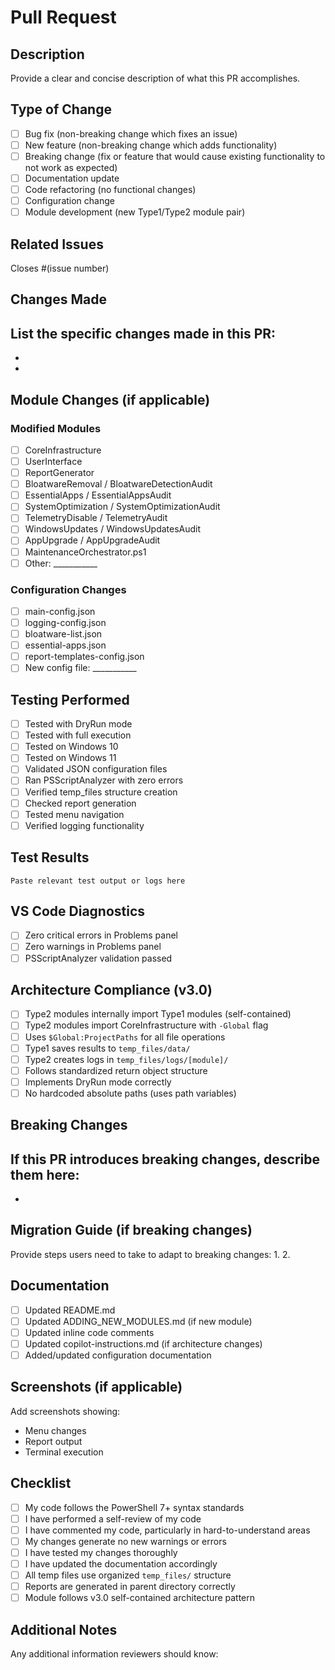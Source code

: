 # Pull Request

## Description
Provide a clear and concise description of what this PR accomplishes.

## Type of Change
- [ ] Bug fix (non-breaking change which fixes an issue)
- [ ] New feature (non-breaking change which adds functionality)
- [ ] Breaking change (fix or feature that would cause existing functionality to not work as expected)
- [ ] Documentation update
- [ ] Code refactoring (no functional changes)
- [ ] Configuration change
- [ ] Module development (new Type1/Type2 module pair)

## Related Issues
Closes #(issue number)

## Changes Made
List the specific changes made in this PR:
- 
- 
- 

## Module Changes (if applicable)
### Modified Modules
- [ ] CoreInfrastructure
- [ ] UserInterface
- [ ] ReportGenerator
- [ ] BloatwareRemoval / BloatwareDetectionAudit
- [ ] EssentialApps / EssentialAppsAudit
- [ ] SystemOptimization / SystemOptimizationAudit
- [ ] TelemetryDisable / TelemetryAudit
- [ ] WindowsUpdates / WindowsUpdatesAudit
- [ ] AppUpgrade / AppUpgradeAudit
- [ ] MaintenanceOrchestrator.ps1
- [ ] Other: ___________

### Configuration Changes
- [ ] main-config.json
- [ ] logging-config.json
- [ ] bloatware-list.json
- [ ] essential-apps.json
- [ ] report-templates-config.json
- [ ] New config file: ___________

## Testing Performed
- [ ] Tested with DryRun mode
- [ ] Tested with full execution
- [ ] Tested on Windows 10
- [ ] Tested on Windows 11
- [ ] Validated JSON configuration files
- [ ] Ran PSScriptAnalyzer with zero errors
- [ ] Verified temp_files structure creation
- [ ] Checked report generation
- [ ] Tested menu navigation
- [ ] Verified logging functionality

## Test Results
```
Paste relevant test output or logs here
```

## VS Code Diagnostics
- [ ] Zero critical errors in Problems panel
- [ ] Zero warnings in Problems panel
- [ ] PSScriptAnalyzer validation passed

## Architecture Compliance (v3.0)
- [ ] Type2 modules internally import Type1 modules (self-contained)
- [ ] Type2 modules import CoreInfrastructure with `-Global` flag
- [ ] Uses `$Global:ProjectPaths` for all file operations
- [ ] Type1 saves results to `temp_files/data/`
- [ ] Type2 creates logs in `temp_files/logs/[module]/`
- [ ] Follows standardized return object structure
- [ ] Implements DryRun mode correctly
- [ ] No hardcoded absolute paths (uses path variables)

## Breaking Changes
If this PR introduces breaking changes, describe them here:
- 
- 

## Migration Guide (if breaking changes)
Provide steps users need to take to adapt to breaking changes:
1. 
2. 

## Documentation
- [ ] Updated README.md
- [ ] Updated ADDING_NEW_MODULES.md (if new module)
- [ ] Updated inline code comments
- [ ] Updated copilot-instructions.md (if architecture changes)
- [ ] Added/updated configuration documentation

## Screenshots (if applicable)
Add screenshots showing:
- Menu changes
- Report output
- Terminal execution

## Checklist
- [ ] My code follows the PowerShell 7+ syntax standards
- [ ] I have performed a self-review of my code
- [ ] I have commented my code, particularly in hard-to-understand areas
- [ ] My changes generate no new warnings or errors
- [ ] I have tested my changes thoroughly
- [ ] I have updated the documentation accordingly
- [ ] All temp files use organized `temp_files/` structure
- [ ] Reports are generated in parent directory correctly
- [ ] Module follows v3.0 self-contained architecture pattern

## Additional Notes
Any additional information reviewers should know:
